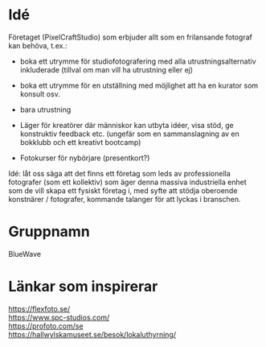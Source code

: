 # Idé

Företaget (PixelCraftStudio) som erbjuder allt som en frilansande fotograf kan behöva, t.ex.:

- boka ett utrymme för studiofotografering med alla utrustningsalternativ inkluderade (tillval om man vill ha utrustning eller ej)
- boka ett utrymme för en utställning med möjlighet att ha en kurator som konsult
osv.

- bara utrustning

- Läger för kreatörer där människor kan utbyta idéer, visa stöd, ge konstruktiv feedback etc. (ungefär som en sammanslagning av en bokklubb och ett kreativt bootcamp)
- Fotokurser för nybörjare (presentkort?)

Idé: låt oss säga att det finns ett företag som leds av professionella fotografer (som ett kollektiv) som äger denna massiva industriella enhet som de vill skapa ett fysiskt företag i, med syfte att stödja oberoende konstnärer / fotografer, kommande talanger för att lyckas i branschen.


# Gruppnamn
BlueWave 

# Länkar som inspirerar
https://flexfoto.se/  
https://www.spc-studios.com/  
https://profoto.com/se  
https://hallwylskamuseet.se/besok/lokaluthyrning/
